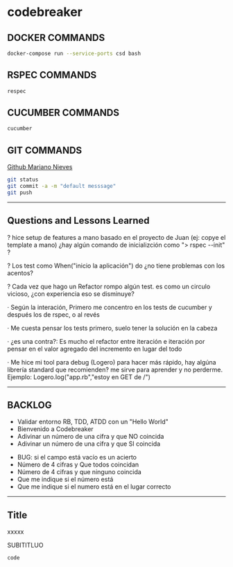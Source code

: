 # codebreaker

## DOCKER COMMANDS
```bash
docker-compose run --service-ports csd bash
```

## RSPEC COMMANDS
```bash
respec
```

## CUCUMBER COMMANDS
```bash
cucumber
```

## GIT COMMANDS
[Github Mariano Nieves](https://github.com/marianonieves/kbot) 

```bash
git status
git commit -a -m "default messsage"
git push
```

- - -
## Questions and Lessons Learned

? hice setup de features a mano basado en el proyecto de Juan (ej: copye el template a mano)
  ¿hay algún comando de inicializción como "> rspec --init" ?

? Los test como When("inicio la aplicación") do 
  ¿no tiene problemas con los acentos?

? Cada vez que hago un Refactor rompo algún test. es como un circulo vicioso, 
  ¿con experiencia eso se disminuye?

· Según la interación, Primero me concentro en los tests de cucumber y después los de rspec, o al revés

· Me cuesta pensar los tests primero, suelo tener la solución en la cabeza

· ¿es una contra?: Es mucho el refactor entre iteración e iteración por pensar en el valor agregado del incremento en lugar del todo

· Me hice mi tool para debug (Logero) para hacer más rápido, hay algúna librería standard que recomienden? me sirve para aprender y no perderme. Ejemplo: Logero.log("app.rb","estoy en GET de /")



- - -
## BACKLOG

+ Validar entorno RB, TDD, ATDD con un "Hello World"
+ Bienvenido a Codebreaker
+ Adivinar un número de una cifra y que NO coincida
+ Adivinar un número de una cifra y que SI coincida
- BUG: si el campo está vacío es un acierto
- Número de 4 cifras y Que todos coincidan
- Número de 4 cifras y que ninguno coincida
- Que me indique si el número está
- Que me indique si el numero está en el lugar correcto


- - -

## Title
xxxxx

SUBITITLUO
```bash
code
```
